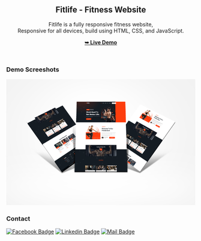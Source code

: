 <div align="center">

  <h2 align="center">Fitlife - Fitness Website</h2>

Fitlife is a fully responsive fitness website, <br />Responsive for all devices, build using HTML, CSS, and JavaScript.

<a href="https://bd-weeby.github.io/fitlife/"><strong>➥ Live Demo</strong></a>

</div>

<br />

### Demo Screeshots

![Fitlife Desktop Demo](./fitlife.png "Desktop Demo")

### Contact

[![Facebook Badge](https://img.shields.io/badge/Facebook-1877F2?style=for-the-badge&logo=facebook&logoColor=white)](https://facebook.com/bdweeby) [![Linkedin Badge](https://img.shields.io/badge/LinkedIn-0077B5?style=for-the-badge&logo=linkedin&logoColor=white)](https://www.linkedin.com/in/bdweeby) [![Mail Badge](https://img.shields.io/badge/Gmail-D14836?style=for-the-badge&logo=gmail&logoColor=white)](mailto:bdweeby@gmail.com)
